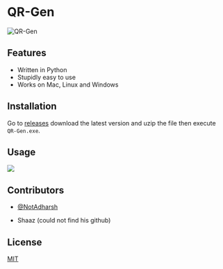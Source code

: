 # QR-Gen

![QR-Gen](https://socialify.git.ci/Goofydoodle/QR-Gen/image?description=1&font=Source%20Code%20Pro&logo=https%3A%2F%2Fwww.dropbox.com%2Fscl%2Ffi%2Fikbtrium5ovv00716gsik%2Ficongit.png%3Frlkey%3D7m3q0x11jbhduqw7vk4zp4q69%26raw%3D1&name=1&owner=1&theme=Dark)


## Features

- Written in Python
- Stupidly easy to use
- Works on Mac, Linux and Windows


## Installation

Go to [releases](https://github.com/Goofydoodle/QR-Gen/releases) download the latest version and uzip the file then execute `QR-Gen.exe`.



## Usage
![](https://www.dropbox.com/scl/fi/ca0c1iiv32ejr3brgzytj/useage.gif?rlkey=ltxid6f4r9ay3s2r0fsb9nbbu&raw=1)

## Contributors
- [@NotAdharsh](https://github.com/NotAdharsh)

- Shaaz (could not find his github)

## License
[MIT](https://github.com/Goofydoodle/QR-Gen/blob/main/LICENSE)



